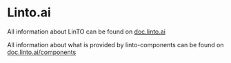 # Linto.ai
All information about LinTO can be found on [doc.linto.ai](https://doc.linto.ai/#/)

All information about what is provided by linto-components can be found on [doc.linto.ai/components](https://doc.linto.ai/docs/developpers/agent/skills)